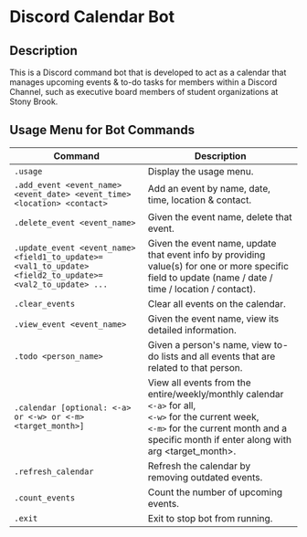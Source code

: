# Discord Calendar Bot

## Description
This is a Discord command bot that is developed to act as a calendar that manages upcoming events & to-do tasks for members within a Discord Channel, such as executive board members of student organizations at Stony Brook.

## Usage Menu for Bot Commands
| Command                                                                          | Description                                                                                     |
| -------------------------------------------------------------------------------- | ----------------------------------------------------------------------------------------------- |
| `.usage`                                                                         | Display the usage menu.                                                                         |
| `.add_event <event_name> <event_date> <event_time> <location> <contact>`         | Add an event by name, date, time, location & contact.                                           |
| `.delete_event <event_name>`                                                     | Given the event name, delete that event.                                                        |
| `.update_event <event_name> <field1_to_update>=<val1_to_update> <field2_to_update>=<val2_to_update> ...` | Given the event name, update that event info by providing value(s) for one or more specific field to update (name / date / time / location / contact).   |
| `.clear_events`                                                                  | Clear all events on the calendar.                                                               |
| `.view_event <event_name>`                                                       | Given the event name, view its detailed information.                                            |
| `.todo <person_name>`                                                            | Given a person's name, view to-do lists and all events that are related to that person.         |
| `.calendar [optional: <-a> or <-w> or <-m> <target_month>]`                      | View all events from the entire/weekly/monthly calendar<br> `<-a>` for all,<br> `<-w>` for the current week,<br>`<-m>` for the current month and a specific month if enter along with arg <target_month>.                                  |
| `.refresh_calendar`                                                              | Refresh the calendar by removing outdated events.                                               |
| `.count_events`                                                                  | Count the number of upcoming events.                                                            |
| `.exit`                                                                          | Exit to stop bot from running.                                                                  |
